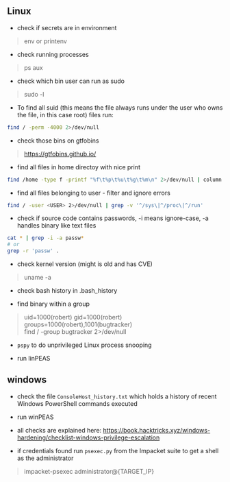 ## Linux
- check if secrets are in environment
> env or printenv

- check running processes
> ps aux

- check which bin user can run as sudo
> sudo -l

- To find all suid (this means the file always runs under the user who owns the file, in this case root) files run: 
```bash
find / -perm -4000 2>/dev/null
```

- check those bins on gtfobins
> https://gtfobins.github.io/

- find all files in home directoy with nice print
```bash
find /home -type f -printf "%f\t%p\t%u\t%g\t%m\n" 2>/dev/null | column -t
```

- find all files belonging to user - filter and ignore errors
```bash
find / -user <USER> 2>/dev/null | grep -v '^/sys\|^/proc\|^/run'
```

- check if source code contains passwords, -i means ignore-case, -a handles binary like text files
```bash
cat * | grep -i -a passw*
# or
grep -r 'passw' .
```

- check kernel version (might is old and has CVE)
> uname -a

- check bash history in .bash_history

- find binary within a group
> uid=1000(robert) gid=1000(robert) groups=1000(robert),1001(bugtracker)  
> find / -group bugtracker 2>/dev/null

- `pspy` to do unprivileged Linux process snooping

- run linPEAS

## windows

- check the file `ConsoleHost_history.txt` which holds a history of recent Windows PowerShell commands executed

- run winPEAS

- all checks are explained here: https://book.hacktricks.xyz/windows-hardening/checklist-windows-privilege-escalation

- if credentials found run `psexec.py` from the Impacket suite to get a shell as the administrator
> impacket-psexec administrator@{TARGET_IP}

